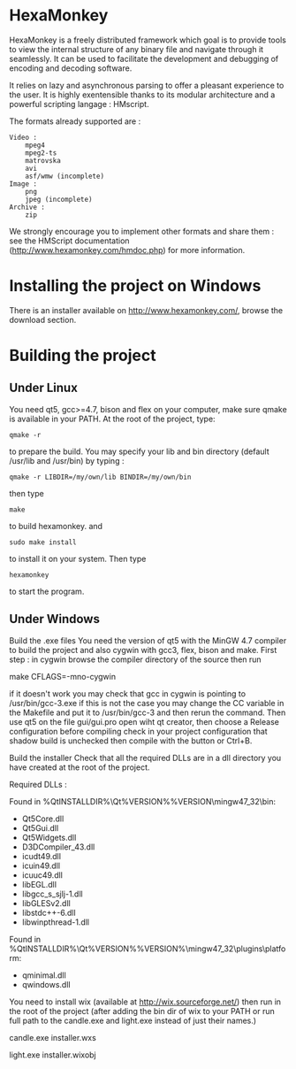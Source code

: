 HexaMonkey
==========

HexaMonkey is a freely distributed framework which goal is to provide tools to view the internal structure of any binary file and navigate through it seamlessly. It can be used to facilitate the development and debugging of encoding and decoding software.

It relies on lazy and asynchronous parsing to offer a pleasant experience to the user. It is highly exentensible thanks to its modular architecture and a powerful scripting langage : HMscript.

The formats already supported are :

    Video :
        mpeg4
        mpeg2-ts
        matrovska
        avi
        asf/wmw (incomplete)
    Image :
        png
        jpeg (incomplete)
    Archive :
        zip


We strongly encourage you to implement other formats and share them : see the HMScript documentation (http://www.hexamonkey.com/hmdoc.php) for more information.

Installing the project on Windows
=================================
There is an installer available on http://www.hexamonkey.com/, browse the download section.

Building the project
====================
Under Linux
-----------

You need qt5, gcc>=4.7, bison and flex on your computer, make sure qmake is available in your PATH. At the root of the project, type:

`qmake -r`

to prepare the build. You may specify your lib and bin directory (default /usr/lib and /usr/bin) by typing :

`qmake -r LIBDIR=/my/own/lib BINDIR=/my/own/bin`

then type

`make`

to build hexamonkey. and

`sudo make install`

to install it on your system. Then type

`hexamonkey`

to start the program.


Under Windows
-------------

Build the .exe files
You need the version of qt5 with the MinGW 4.7 compiler to build the project and also cygwin with gcc3, flex, bison and make. 
First step : in cygwin browse the compiler directory of the source then run

make CFLAGS=-mno-cygwin

if it doesn't work you may check that gcc in cygwin is pointing to /usr/bin/gcc-3.exe if this is not the case you may change the CC variable in the Makefile and put it to /usr/bin/gcc-3 and then rerun the command.
Then use qt5 on the file gui/gui.pro open wiht qt creator, then choose a Release configuration before compiling check in your project configuration that shadow build is unchecked then compile with the button or Ctrl+B. 

Build the installer
Check that all the required DLLs are in a dll directory you have created at the root of the project.

Required DLLs : 

Found in %QtINSTALLDIR%\Qt%VERSION%\%VERSION\mingw47_32\bin:

- Qt5Core.dll 
- Qt5Gui.dll 
- Qt5Widgets.dll 
- D3DCompiler_43.dll
- icudt49.dll
- icuin49.dll
- icuuc49.dll
- libEGL.dll
- libgcc_s_sjlj-1.dll 
- libGLESv2.dll
- libstdc++-6.dll
- libwinpthread-1.dll

Found in %QtINSTALLDIR%\Qt%VERSION%\%VERSION%\mingw47_32\plugins\platform:

- qminimal.dll
- qwindows.dll


You need to install wix (available at http://wix.sourceforge.net/) then run in the root of the project (after adding the bin dir of wix to your PATH or run full path to the candle.exe and light.exe instead of just their names.)

candle.exe installer.wxs

light.exe installer.wixobj

